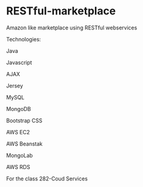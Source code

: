 RESTful-marketplace
===================
Amazon like marketplace using RESTful webservices

Technologies:

Java

Javascript

AJAX

Jersey

MySQL

MongoDB

Bootstrap CSS



AWS EC2

AWS Beanstak

MongoLab

AWS RDS

For the class 282-Coud Services
